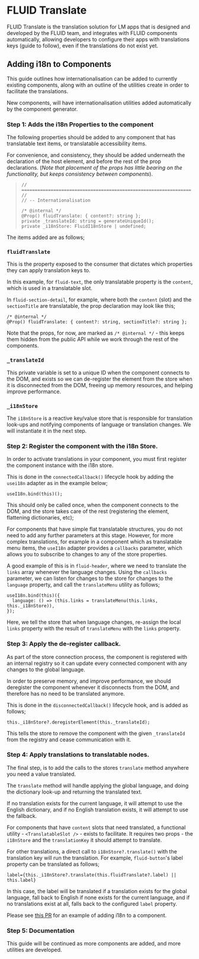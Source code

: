 # FLUID Translate

FLUID Translate is the translation solution for LM apps that is designed and developed by the 
FLUID team, and integrates with FLUID components automatically, allowing developers to configure 
their apps with translations keys (guide to follow), even if the translations do not exist yet.

## Adding i18n to Components

This guide outlines how internationalisation can be added to currently existing components,
along with an outline of the utilities create in order to facilitate the translations.

New components, will have internationalisation utilities added automatically by the component 
generator.

### Step 1: Adds the i18n Properties to the component

The following properties should be added to any component that has translatable text items, or 
translatable accessibility items.

For convenience, and consistency, they should be added underneath the declaration of the host 
element, and before the rest of the prop declarations. (_Note that placement of the props has 
little bearing on the functionality, but keeps consistency between components_).

> ```
> // ================================================================ //
> // -- Internationalisation
> 
> /* @internal */
> @Prop() fluidTranslate: { content?: string };
> private _translateId: string = generateUniqueId();
> private _i18nStore: FluidI18nStore | undefined;
> ```

The items added are as follows;

### `fluidTranslate`

This is the property exposed to the consumer that dictates which properties they can apply 
translation keys to.

In this example, for `fluid-text`, the only translatable property is the `content`, which is 
used in a translatable slot.

In `fluid-section-detail`, for example, where both the `content` (slot) and the `sectionTitle` 
are translatable, the prop declaration may look like this;

```
/* @internal */
@Prop() fluidTranslate: { content?: string, sectionTitle?: string };
```

Note that the props, for now, are marked as `/* @internal */` - this keeps them hidden from 
the public API while we work through the rest of the components.

### `_translateId`

This private variable is set to a unique ID when the component connects to the DOM, and exists so 
we can de-register the element from the store when it is disconnected from the DOM, freeing up 
memory resources, and helping improve performance.

### `_i18nStore`

The `i18nStore` is a reactive key/value store that is responsible for translation look-ups and notifying 
components of language or translation changes. We will instantiate it in the next step.

### Step 2: Register the component with the i18n Store.

In order to activate translations in your component, you must first register the component instance with 
the i18n store.

This is done in the `connectedCallback()` lifecycle hook by adding the `usei18n` adapter as in the 
example below;

```
useI18n.bind(this)();
```

This should only be called once, when the component connects to the DOM, and the store takes care 
of the rest (registering the element, flattening dictionaries, etc);

For components that have simple flat translatable structures, you do not need to add any further parameters 
at this stage. However, for more complex translations, for example in a component which as translatable 
menu items, the `useI18n` adapter provides a `callbacks` parameter, which allows you to subscribe to 
changes to any of the store properties.

A good example of this is in `fluid-header`, where we need to translate the `links` array whenever the 
language changes. Using the `callbacks` parameter, we can listen for changes to the store for changes 
to the `language` property, and call the `translateMenu` utility as follows;

```
useI18n.bind(this)({
  language: () => (this.links = translateMenu(this.links, this._i18nStore)),
});
```

Here, we tell the store that when language changes, re-assign the local `links` property with the result 
of `translateMenu` with the `links` property.

### Step 3: Apply the de-register callback.

As part of the store connection process, the component is registered with an internal registry so it can 
update every connected component with any changes to the global language.

In order to preserve memory, and improve performance, we should deregister the component whenever 
it disconnects from the DOM, and therefore has no need to be translated anymore.

This is done in the `disconnectedCallback()` lifecycle hook, and is added as follows;

```
this._i18nStore?.deregisterElement(this._translateId);
```

This tells the store to remove the component with the given `_translateId` from the registry 
and cease communication with it. 

### Step 4: Apply translations to translatable nodes.

The final step, is to add the calls to the stores `translate` method anywhere you need a value 
translated.

The `translate` method will handle applying the global language, and doing the dictionary look-up 
and returning the translated text.

If no translation exists for the current language, it will attempt to use the English dictionary, and 
if no English translation exists, it will attempt to use the fallback.

For components that have `content` slots that need translated, a functional utility - `<TranslatableSlot />` -
exists to facilitate. It requires two props - the `i18nStore` and the `translationKey` it should attempt 
to translate.

For other translations, a direct call to `i18nStore?.translate()` with the translation key will 
run the translation. For example, `fluid-button`'s label property can be translated as follows;

```
label={this._i18nStore?.translate(this.fluidTranslate?.label) || this.label}
```

In this case, the label will be translated if a translation exists for the global language, fall back to English 
if none exists for the current language, and if no translations exist at all, falls back to the configured 
`label` property.

Please see [this PR](https://github.com/lmigtech/fluid/pull/967) for an example of adding i18n to a component.

### Step 5: Documentation

This guide will be continued as more components are added, and more utilities are developed.